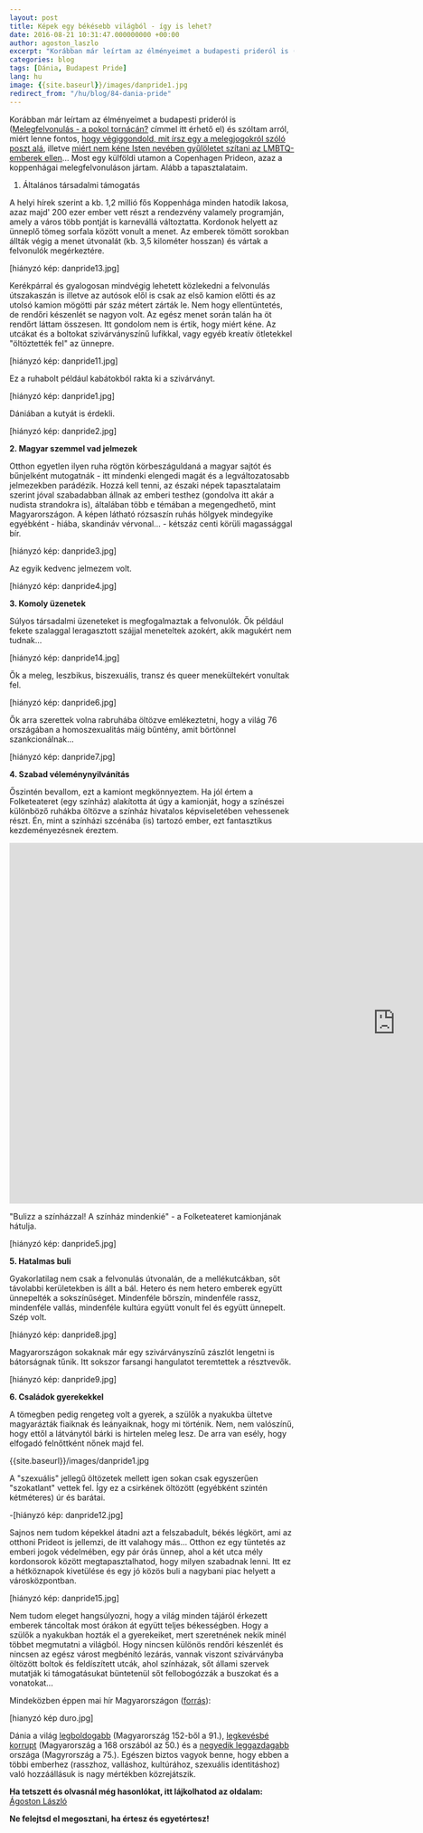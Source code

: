 ```yaml
---
layout: post
title: Képek egy békésebb világból - így is lehet?
date: 2016-08-21 10:31:47.000000000 +00:00
author: agoston_laszlo
excerpt: "Korábban már leírtam az élményeimet a budapesti prideról is (Melegfelvonulás - a pokol tornácán? címmel itt érhető el) és szóltam arról, miért lenne fontos, hogy végiggondold, mit írsz egy a melegjogokról szóló poszt alá illetve miért nem kéne Isten nevében gyűlöletet szítani az LMBTQ-emberek ellen... Most egy külföldi utamon a Copenhagen Prideon, azaz a koppenhágai melegfelvonuláson jártam. Alább a tapasztalataim."
categories: blog
tags: [Dánia, Budapest Pride]
lang: hu
image: {{site.baseurl}}/images/danpride1.jpg
redirect_from: "/hu/blog/84-dania-pride"
---
```

Korábban már leírtam az élményeimet a budapesti prideról is ([Melegfelvonulás - a pokol tornácán?](http://agostonlaszlo.hu/blog/budapestpride) címmel itt érhető el</a>) és szóltam arról, miért lenne fontos, [hogy végiggondold, mit írsz egy a melegjogokról szóló poszt alá](http://agostonlaszlo.hu/blog/lmbtq), illetve [miért nem kéne Isten nevében gyűlöletet szítani az LMBTQ-emberek ellen](http://agostonlaszlo.hu/blog/keresztenyseg-meleg)... Most egy külföldi utamon a Copenhagen Prideon, azaz a koppenhágai melegfelvonuláson jártam. Alább a tapasztalataim.

1. Általános társadalmi támogatás

A helyi hírek szerint a kb. 1,2 millió fős Koppenhága minden hatodik lakosa, azaz majd' 200 ezer ember vett részt a rendezvény valamely programján, amely a város több pontját is karnevállá változtatta. Kordonok helyett az ünneplő tömeg sorfala között vonult a menet. Az emberek tömött sorokban állták végig a menet útvonalát (kb. 3,5 kilométer hosszan) és vártak a felvonulók megérkeztére.

[hiányzó kép: danpride13.jpg]


Kerékpárral és gyalogosan mindvégig lehetett közlekedni a felvonulás útszakaszán is illetve az autósok elől is csak az első kamion előtti és az utolsó kamion mögötti pár száz métert zárták le. Nem hogy ellentüntetés, de rendőri készenlét se nagyon volt. Az egész menet során talán ha öt rendőrt láttam összesen. Itt gondolom nem is értik, hogy miért kéne. Az utcákat és a boltokat szivárványszínű lufikkal, vagy egyéb kreatív ötletekkel "öltöztették fel" az ünnepre.

[hiányzó kép: danpride11.jpg]

Ez a ruhabolt például kabátokból rakta ki a szivárványt.

[hiányzó kép: danpride1.jpg]

Dániában a kutyát is érdekli.

[hiányzó kép: danpride2.jpg]

**2. Magyar szemmel vad jelmezek**

Otthon egyetlen ilyen ruha rögtön körbeszáguldaná a magyar sajtót és bűnjelként mutogatnák - itt mindenki elengedi magát és a legváltozatosabb jelmezekben parádézik. Hozzá kell tenni, az északi népek tapasztalataim szerint jóval szabadabban állnak az emberi testhez (gondolva itt akár a nudista strandokra is), általában több e témában a megengedhető, mint Magyarországon. A képen látható rózsaszín ruhás hölgyek mindegyike egyébként - hiába, skandináv vérvonal... - kétszáz centi körüli magassággal bír.

[hiányzó kép: danpride3.jpg]

Az egyik kedvenc jelmezem volt.

[hiányzó kép: danpride4.jpg]

**3. Komoly üzenetek**

Súlyos társadalmi üzeneteket is megfogalmaztak a felvonulók. Ők például fekete szalaggal leragasztott szájjal meneteltek azokért, akik magukért nem tudnak...

[hiányzó kép: danpride14.jpg]

Ők a meleg, leszbikus, biszexuális, transz és queer menekültekért vonultak fel.

[hiányzó kép: danpride6.jpg]

Ők arra szerettek volna rabruhába öltözve emlékeztetni, hogy a világ 76 országában a homoszexualitás máig bűntény, amit börtönnel szankcionálnak...

[hiányzó kép: danpride7.jpg]

**4. Szabad véleménynyilvánítás**

Őszintén bevallom, ezt a kamiont megkönnyeztem. Ha jól értem a Folketeateret (egy színház) alakította át úgy a kamionját, hogy a színészei különböző ruhákba öltözve a színház hivatalos képviseletében vehessenek részt. Én, mint a színházi szcénába (is) tartozó ember, ezt fantasztikus kezdeményezésnek éreztem.

<iframe width="1366" height="638" src="https://www.youtube.com/embed/jhXmXA2NTRo" frameborder="0" allowfullscreen></iframe>

"Bulizz a színházzal! A színház mindenkié" - a Folketeateret kamionjának hátulja.

[hiányzó kép: danpride5.jpg]

**5. Hatalmas buli**

Gyakorlatilag nem csak a felvonulás útvonalán, de a mellékutcákban, sőt távolabbi kerületekben is állt a bál. Hetero és nem hetero emberek együtt ünnepelték a sokszínűséget. Mindenféle bőrszín, mindenféle rassz, mindenféle vallás, mindenféle kultúra együtt vonult fel és együtt ünnepelt. Szép volt.

[hiányzó kép: danpride8.jpg]

Magyarországon sokaknak már egy szivárványszínű zászlót lengetni is bátorságnak tűnik. Itt sokszor farsangi hangulatot teremtettek a résztvevők.

[hiányzó kép: danpride9.jpg]

**6. Családok gyerekekkel**

A tömegben pedig rengeteg volt a gyerek, a szülők a nyakukba ültetve magyarázták fiaiknak és leányaiknak, hogy mi történik. Nem, nem valószínű, hogy ettől a látványtól bárki is hirtelen meleg lesz. De arra van esély, hogy elfogadó felnőttként nőnek majd fel.

{{site.baseurl}}/images/danpride1.jpg

A "szexuális" jellegű öltözetek mellett igen sokan csak egyszerűen "szokatlant" vettek fel. Így ez a csirkének öltözött (egyébként szintén kétméteres) úr és barátai.

-[hiányzó kép: danpride12.jpg]

Sajnos nem tudom képekkel átadni azt a felszabadult, békés légkört, ami az otthoni Prideot is jellemzi, de itt valahogy más... Otthon ez egy tüntetés az emberi jogok védelmében, egy pár órás ünnep, ahol a két utca mély kordonsorok között megtapasztalhatod, hogy milyen szabadnak lenni. Itt ez a hétköznapok kivetülése és egy jó közös buli a nagybani piac helyett a városközpontban.

[hiányzó kép: danpride15.jpg]

Nem tudom eleget hangsúlyozni, hogy a világ minden tájáról érkezett emberek táncoltak most órákon át együtt teljes békességben. Hogy a szülők a nyakukban hozták el a gyerekeiket, mert szeretnének nekik minél többet megmutatni a világból. Hogy nincsen különös rendőri készenlét és nincsen az egész várost megbénító lezárás, vannak viszont szivárványba öltözött boltok és feldíszített utcák, ahol színházak, sőt állami szervek mutatják ki támogatásukat büntetenül sőt fellobogózzák a buszokat és a vonatokat...

Mindeközben éppen mai hír Magyarországon ([forrás](http://magyarnarancs.hu/villamnarancs/nem-az-a-baj-hogy-ujrahasznositott-es-gagyi-az-56-os-himnusz-hanem-az-hogy-melegjogi-aktivista-a-szerzo-100550)):

[hianyzó kép duro.jpg]


Dánia a világ [legboldogabb](https://en.wikipedia.org/wiki/World_Happiness_Report) (Magyarország 152-ből a 91.), [legkevésbé korrupt](https://en.wikipedia.org/wiki/Corruption_Perceptions_Index) (Magyarország a 168 orszából az 50.) és a [negyedik leggazdagabb](http://piackutatas.blogspot.dk/2015/07/a-vilag-leggazdagabb-orszagai-2014.html) országa (Magyrország a 75.). Egészen biztos vagyok benne, hogy ebben a többi emberhez (rasszhoz, valláshoz, kultúrához, szexuális identitáshoz) való hozzáállásuk is nagy mértékben közrejátszik.

**Ha tetszett és olvasnál még hasonlókat, itt lájkolhatod az oldalam:**
[Ágoston László](https://www.facebook.com/agostonlaszloartist) 

**Ne felejtsd el megosztani, ha értesz és egyetértesz!**

